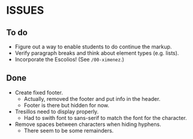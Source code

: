 # ISSUES

## To do

* Figure out a way to enable students to do continue the markup. 
* Verify paragraph breaks and think about element types (e.g. lists).
* Incorporate the Escolios! (See `/00-ximenez`.)

## Done

* Create fixed footer.
  * Actually, removed the footer and put info in the header.
  * Footer is there but hidden for now.
* Tresillos need to display properly.
  * Had to swith font to sans-serif to match the font for the character. 
* Remove spaces between characters when hiding hyphens.
  * There seem to be some remainders.
